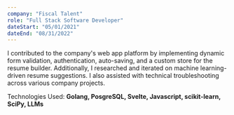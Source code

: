 ```yaml
---
company: "Fiscal Talent"
role: "Full Stack Software Developer"
dateStart: "05/01/2021"
dateEnd: "08/31/2022"
---
```


I contributed to the company's web app platform by implementing dynamic form validation, authentication, auto-saving, and a custom store for the resume builder. Additionally, I researched and iterated on machine learning-driven resume suggestions. I also assisted with technical troubleshooting across various company projects.

Technologies Used: **Golang, PosgreSQL, Svelte, Javascript, scikit-learn, SciPy, LLMs**
